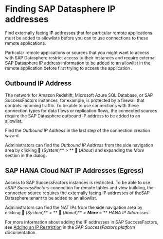 <!-- loio0934f7ed9a534e638299f53ab60866ae -->

<link rel="stylesheet" type="text/css" href="../css/sap-icons.css"/>

# Finding SAP Datasphere IP addresses

Find externally facing IP addresses that for particular remote applications must be added to allowlists before you can to use connections to these remote applications.

Particular remote applications or sources that you might want to access with SAP Datasphere restrict access to their instances and require external SAP Datasphere IP address information to be added to an allowlist in the remote application before first trying to access the application .



<a name="loio0934f7ed9a534e638299f53ab60866ae__section_dlm_gpv_y4b"/>

## Outbound IP Address

The network for Amazon Redshift, Microsoft Azure SQL Database, or SAP SuccessFactors instances, for example, is protected by a firewall that controls incoming traffic. To be able to use connections with these connection types for data flows or replication flows, the connected sources require the SAP Datasphere outbound IP address to be added to an allowlist.

Find the *Outbound IP Address* in the last step of the connection creation wizard.

Administrators can find the *Outbound IP Address* from the side navigation area by clicking <span class="FPA-icons-V3"></span> \(*System*\)** \> ** <span class="FPA-icons-V3"></span> \(*About*\) and expanding the *More* section in the dialog.



<a name="loio0934f7ed9a534e638299f53ab60866ae__section_itp_3pv_y4b"/>

## SAP HANA Cloud NAT IP Addresses \(Egress\)

Access to SAP SuccessFactors instances is restricted. To be able to use a*SAP SuccessFactors* connection for remote tables and view building, the connected source requires the externally facing IP addresses of theSAP Datasphere tenant to be added to an allowlist.

Administrators can find the NAT IPs from the side navigation area by clicking <span class="FPA-icons-V3"></span> \(*System*\)** \> ** <span class="FPA-icons-V3"></span> \(*About*\)** \> ***More*** \> ** *HANA IP Addresses*.

For more information about adding the IP addresses in SAP SuccessFactors, see [Adding an IP Restriction](https://help.sap.com/viewer/DRAFT/bf014ed11dae45ecae6f8c6e42fa68bb/latest/en-US/34a127f33b504201b7da29a112f21bc5.html) in the *SAP SuccessFactors platform* documentation.

